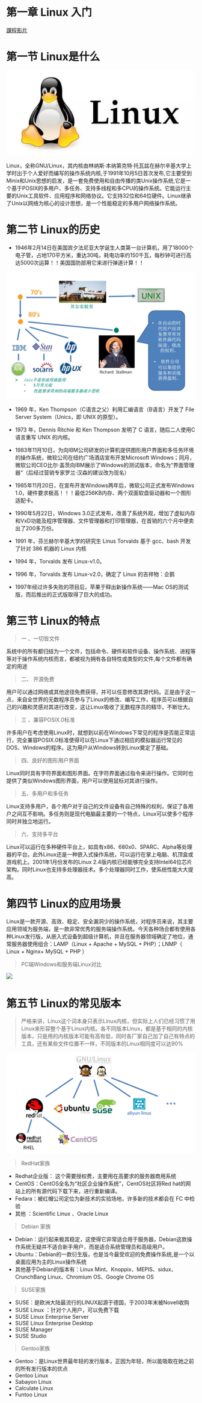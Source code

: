 # 第一章 Linux 入门

[課程影片](https://www.bilibili.com/video/BV19W4y1w7cM/?vd_source=aff2c79bf7cf75bc493437621849a68d '課程影片')

# 第一节 Linux是什么

![](image/Linux2_96OtMVVwg6.png)

Linux，全称GNU/Linux，其内核由林纳斯·本纳第克特·托瓦兹在赫尔辛基大学上学时出于个人爱好而编写的操作系统内核,于1991年10月5日首次发布,它主要受到Minix和Unix思想的启发，是一套免费使用和自由传播的类Unix操作系统,它是一个基于POSIX的多用户、多任务、支持多线程和多CPU的操作系统。它能运行主要的Unix工具软件、应用程序和网络协议。它支持32位和64位硬件。Linux继承了Unix以网络为核心的设计思想，是一个性能稳定的多用户网络操作系统。

# 第二节 Linux的历史

-   1946年2月14日在美国宾夕法尼亚大学诞生人类第一台计算机，用了18000个电子管，占地170平方米，重达30吨，耗电功率约150千瓦，每秒钟可进行高达5000次运算！！美国国防部用它来进行弹道计算！！

![](image/bell_bkdrKGzabP.png)

-   1969 年，Ken Thompson（C语言之父）利用汇编语言（B语言）开发了 File Server System（Unics，即 UNIX 的原型）。
-   1973 年，Dennis Ritchie 和 Ken Thompson 发明了 C 语言，随后二人使用C语言重写 UNIX 的内核。
-   1983年11月10日，为向IBM公司研发的计算机提供图形用户界面和多任务环境的操作系统，微软公司在纽约广场酒店宣布开发Microsoft Windows；同月，微软公司CEO比尔·盖茨向IBM展示了Windows的测试版本，命名为“界面管理器”（后经过营销专家罗兰·汉森的建议改为现名）
-   1985年11月20日，在宣布开发Windows两年后，微软公司正式发布Windows 1.0，硬件要求极高！！！最低256KB内存、两个双面软盘驱动器和一个图形适配卡。
-   1990年5月22日，Windows 3.0正式发布，改善了系统外观，增加了虚拟内存和VxD功能及程序管理器、文件管理器和打印管理器，在首销的六个月中便卖出了200多万份。

-   1991 年，芬兰赫尔辛基大学的研究生 Linus Torvalds 基于 gcc、bash 开发了针对 386 机器的 Linux 内核
-   1994 年，Torvalds 发布 Linux-v1.0。
-   1996 年，Torvalds 发布 Linux-v2.0，确定了 Linux 的吉祥物：企鹅
-   1997年经过许多失败的项目后，苹果于释出新操作系统——Mac OS的测试版，而后推出的正式版取得了巨大的成功。

# 第三节 Linux的特点

> 一 、一切皆文件

系统中的所有都归结为一个文件，包括命令、硬件和软件设备、操作系统、进程等等对于操作系统内核而言，都被视为拥有各自特性或类型的文件,每个文件都有确定的用途

> 二、 开源免费

用户可以通过网络或其他途径免费获得，并可以任意修改其源代码。正是由于这一点，来自全世界的无数程序员参与了Linux的修改、编写工作，程序员可以根据自己的兴趣和灵感对其进行改变，这让Linux吸收了无数程序员的精华，不断壮大。

> 三 、兼容POSIX.0标准

许多用户在考虑使用Linux时，就想到以前在Windows下常见的程序是否能正常运行，完全兼容POSIX.0标准使得可以在Linux下通过相应的模拟器运行常见的DOS、Windows的程序。这为用户从Windows转到Linux奠定了基础。

> 四、良好的图形用户界面

Linux同时具有字符界面和图形界面。在字符界面通过指令来进行操作。它同时也提供了类似Windows图形界面，用户可以使用鼠标对其进行操作。

> 五、多用户和多任务

Linux支持多用户，各个用户对于自己的文件设备有自己特殊的权利，保证了各用户之间互不影响。多任务则是现代电脑最主要的一个特点，Linux可以使多个程序同时并独立地运行。

> 六、支持多平台

Linux可以运行在多种硬件平台上，如具有x86、680x0、SPARC、Alpha等处理器的平台。此外Linux还是一种嵌入式操作系统，可以运行在掌上电脑、机顶盒或游戏机上。2001年1月份发布的Linux 2.4版内核已经能够完全支持Intel64位芯片架构。同时Linux也支持多处理器技术。多个处理器同时工作，使系统性能大大提高。

# 第四节 Linux的应用场景

Linux是一款开源、高效、稳定、安全漏洞少的操作系统，对程序员来说，其主要应用领域为服务端，是一款非常优秀的服务端操作系统。今天各种场合都有使用各种Linux发行版，从嵌入式设备到超级计算机，并且在服务器领域确定了地位，通常服务器使用组合：LAMP（Linux + Apache + MySQL + PHP）；LNMP（ Linux + Nginx+ MySQL + PHP  ）

> PC端Windows和服务端Linux对比

![](image/pcLinux对比_Ib2i1i7C5L.png)

# 第五节 Linux的常见版本

> 严格来讲，Linux这个词本身只表示Linux内核，但实际上人们已经习惯了用Linux来形容整个基于Linux内核。各不同版本Linux，都是基于相同的内核版本，只是用的内核版本可能有高有低，同时各厂家自己加了自己有特点的工具，还有某些文件位置不一样，不同版本的Linux相同度可以达90%

![](image/gunLinux_xGKM0NaZ0d.png)

> RedHat家族

-   Redhat企业版：  这个需要授权费，主要用在高要求的服务器商用系统
-   CentOS：CentOS全名为“社区企业操作系统”，CentOS社区将Red hat的网站上的所有源代码下载下来，进行重新编译。
-   Fedara：被红帽公司定位为新技术的实验场地，许多新的技术都会在 FC 中检验
-   其他 ：Scientific Linux  、Oracle Linux

> Debian 家族

-   Debian：运行起来极其稳定，这使得它非常适合用于服务器，Debian这款操作系统无疑并不适合新手用户，而是适合系统管理员和高级用户。
-   Ubuntu：Debian的一款衍生版，也是当今最受欢迎的免费操作系统,是一个以桌面应用为主的Linux操作系统
-   其他基于Debian的版本有：Linux Mint、Knoppix、MEPIS、sidux、CrunchBang Linux、Chromium OS、Google Chrome OS

> SUSE家族

-   SUSE：是欧洲大陆最流行的LINUX起源于德国，于2003年末被Novell收购
-   SUSE Linux ：针对个人用户，可以免费下载
-   SUSE Linux Enterprise Server&#x20;
-   SUSE Linux Enterprise Desktop
-   SUSE Manager
-   SUSE Studio

> Gentoo家族

-   Gentoo：是Linux世界最年轻的发行版本，正因为年轻，所以能吸取在她之前的所有发行版本的优点
-   Gentoo Linux
-   Sabayon Linux
-   Calculate Linux
-   Funtoo Linux
